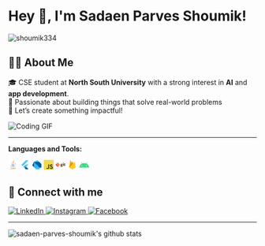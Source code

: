 <h1 title="Welcome!">Hey 👋, I'm Sadaen Parves Shoumik!</h1>
<p align="left">
  <img src="https://komarev.com/ghpvc/?username=shoumik334&label=Profile%20views&color=0e75b6&style=flat" alt="shoumik334" />
</p>

## 👨‍💻 About Me 


🎓 CSE student at **North South University** with a strong interest in **AI** and **app development**.  
🚀 Passionate about building things that solve real-world problems <br>
🤝 Let’s create something impactful!

<img align="center" alt="Coding GIF" src="https://i.pinimg.com/originals/e4/26/70/e426702edf874b181aced1e2fa5c6cde.gif" width="300"/>


---

**Languages and Tools:**  

<code><img height="20" src="https://raw.githubusercontent.com/github/explore/master/topics/java/java.png"></code>
<code><img height="20" src="https://raw.githubusercontent.com/github/explore/master/topics/flutter/flutter.png"></code>
<code><img height="20" src="https://raw.githubusercontent.com/github/explore/master/topics/dart/dart.png"></code>
<code><img height="20" src="https://raw.githubusercontent.com/github/explore/master/topics/javascript/javascript.png"></code>
<code><img height="20" src="https://raw.githubusercontent.com/github/explore/master/topics/git/git.png"></code>
<code><img height="20" src="https://raw.githubusercontent.com/github/explore/master/topics/firebase/firebase.png"></code>
<code><img height="20" src="https://raw.githubusercontent.com/github/explore/master/topics/android/android.png"></code>


## 🤝 Connect with me

<p>
  <a href="http://linkedin.com/in/sadaen-parves-shoumik-a5b48a25b" target="_blank">
    <img alt="LinkedIn" src="https://img.shields.io/badge/LinkedIn-blue?logo=linkedin&style=for-the-badge">
  </a>
  <a href="https://www.instagram.com/depressed_shoumik?igsh=MWxpems3Y3JwOWJ3dg" target="_blank">
    <img alt="Instagram" src="https://img.shields.io/badge/Instagram-E4405F?logo=instagram&style=for-the-badge">
  </a>
  <a href="https://www.facebook.com/share/1AMpYxkv5u/?mibextid=wwXIfr" target="_blank">
    <img alt="Facebook" src="https://img.shields.io/badge/Facebook-1877F2?logo=facebook&style=for-the-badge">
  </a>
</p>


---
![sadaen-parves-shoumik's github stats](https://github-readme-stats.vercel.app/api?username=shoumik334&show_icons=true&hide_border=false)
<img src="https://github-readme-streak-stats.herokuapp.com/?user=shoumik334&amp;theme=default;hide_border=false" alt=""><br>
<img src="https://github-readme-stats.vercel.app/api/top-langs/?username=shoumik334&amp;theme=default;hide_border=false&amp;include_all_commits=false&amp;count_private=false&amp;layout=compact" alt=""></p> 


